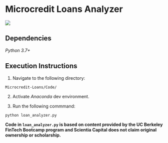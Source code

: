# Microcredit Loans Analyzer

![](s://github.com/ScientiaCapital/Microcredit-Loans/blob/main/images/microloansA.jpeg)

## Dependencies 

_Python 3.7+_

## Execution Instructions

1. Navigate to the following directory:

```Microcredit-Loans/Code/```

2. Activate _Anaconda_ dev environment.

3. Run the following commmand:

```python loan_analyzer.py```

__Code in ```loan_analyzer.py``` is based on content provided by the UC Berkeley FinTech Bootcamp program and Scientia Capital does not claim original ownership or scholarship.__
